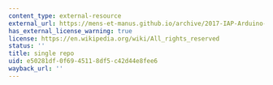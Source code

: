 ```yaml
---
content_type: external-resource
external_url: https://mens-et-manus.github.io/archive/2017-IAP-Arduino-Unity/
has_external_license_warning: true
license: https://en.wikipedia.org/wiki/All_rights_reserved
status: ''
title: single repo
uid: e50281df-0f69-4511-8df5-c42d44e8fee6
wayback_url: ''
---
```

